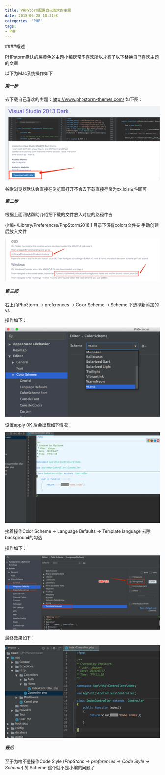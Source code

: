 ```yaml
---
title: PHPStorm配置自己喜欢的主题
date: 2018-06-28 10:3148
categories: "PHP"
tags:
- PHP
---
```




####概述

 PHPstorm默认的屎黄色的主题小编灰常不喜欢所以才有了以下替换自己喜欢主题的文章

以下为Mac系统操作如下

##### 第一步

去下载自己喜欢的主题：http://www.phpstorm-themes.com/  如下图：

![](PhpStorm-codeStyle/step1.png)

谷歌浏览器默认会直接在浏览器打开不会去下载直接存储为xx.icls文件即可

##### 第二步

根据上面网站帮助介绍把下载的文件放入对应的路径中去

小编~/Library/Preferences/PhpStorm2018.1 目录下没有colors文件夹 手动创建后放入文件

![](PhpStorm-codeStyle/step2.png)

##### 第三部

右上角PhpStorm -> preferences -> Color Scheme -> Scheme 下选择新添加的vs

操作如下：

![](PhpStorm-codeStyle/step3.png)

设置apply OK 后会出现如下情况：

![](PhpStorm-codeStyle/step4.png)

接着操作Color Scheme -> Language Defaults -> Template language  去除background的勾选

操作如下：

![](PhpStorm-codeStyle/step5.png)

最终效果如下：

![](PhpStorm-codeStyle/step6.png)



##### 最后

至于为啥不是操作Code Style (*PhpStorm -> preferences -> Code Style -> Scheme*) 的 Scheme 这个就不是小编的问题了

